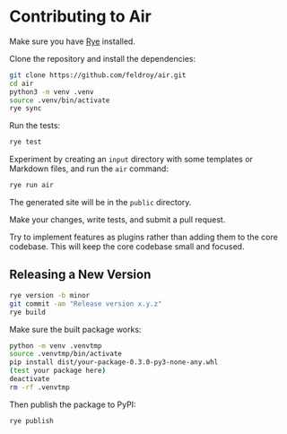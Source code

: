 # Contributing to Air

Make sure you have [Rye](https://rye.astral.sh/) installed.

Clone the repository and install the dependencies:

```bash
git clone https://github.com/feldroy/air.git
cd air
python3 -m venv .venv
source .venv/bin/activate
rye sync
```

Run the tests:

```bash
rye test
```

Experiment by creating an `input` directory with some templates or Markdown files, and run the `air` command:

```bash
rye run air
```

The generated site will be in the `public` directory.

Make your changes, write tests, and submit a pull request.

Try to implement features as plugins rather than adding them to the core codebase. This will keep the core codebase small and focused.

## Releasing a New Version

```bash
rye version -b minor
git commit -am "Release version x.y.z"
rye build
```

Make sure the built package works:

```bash
python -m venv .venvtmp
source .venvtmp/bin/activate
pip install dist/your-package-0.3.0-py3-none-any.whl
(test your package here)
deactivate
rm -rf .venvtmp
```

Then publish the package to PyPI:

```bash
rye publish
```
